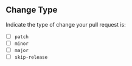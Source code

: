 ## Change Type

Indicate the type of change your pull request is:

- [ ] `patch`
- [ ] `minor`
- [ ] `major`
- [ ] `skip-release`
